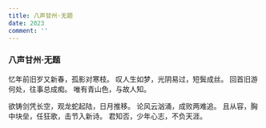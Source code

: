 ```yaml
---
title: 八声甘州·无题
date: 2023
comment: ''
---
```

### 八声甘州·无题

忆年前旧岁又新春，孤影对寒枝。
叹人生如梦，光阴易过，短鬓成丝。
回首旧游何处，往事总成痴。
唯有青山色，与故人知。

欲铸剑凭长空，观龙蛇起陆，日月推移。
论风云汹涌，成败两难追。
且从容，胸中块垒，任狂歌，击节入新诗。
君知否，少年心志，不负天涯。

